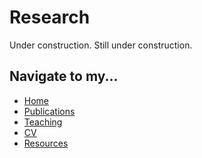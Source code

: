 # Research

Under construction.
Still under construction.

## Navigate to my...

- [Home](https://cageissler.github.io)
- [Publications](https://cageissler.github.io/publications)
- [Teaching](https://cageissler.github.io/teaching)
- [CV](https://cageissler.github.io/files/Geissler_CV.pdf)
- [Resources](https://cageissler.github.io/resources)
